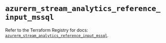 # `azurerm_stream_analytics_reference_input_mssql`

Refer to the Terraform Registry for docs: [`azurerm_stream_analytics_reference_input_mssql`](https://registry.terraform.io/providers/hashicorp/azurerm/4.37.0/docs/resources/stream_analytics_reference_input_mssql).
